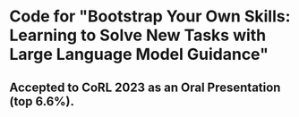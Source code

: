 # Code for "Bootstrap Your Own Skills: Learning to Solve New Tasks with Large Language Model Guidance"
## Accepted to CoRL 2023 as an Oral Presentation (top 6.6%).

